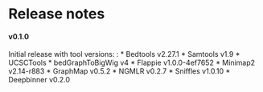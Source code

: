 # Release notes

#### v0.1.0

Initial release with tool versions:
:   * Bedtools                  v2.27.1
    * Samtools                  v1.9
    * UCSCTools
        * bedGraphToBigWig      v4
    * Flappie                   v1.0.0-4ef7652
    * Minimap2                  v2.14-r883
    * GraphMap                  v0.5.2
    * NGMLR                     v0.2.7
    * Sniffles                  v1.0.10
    * Deepbinner                v0.2.0